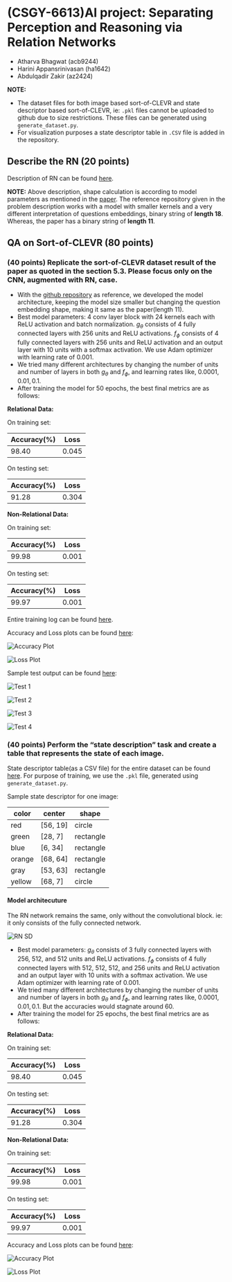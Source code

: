 # (CSGY-6613)AI project: Separating Perception and Reasoning via Relation Networks

- Atharva Bhagwat (acb9244)
- Harini Appansrinivasan (ha1642)
- Abdulqadir Zakir (az2424)

**NOTE:**
- The dataset files for both image based sort-of-CLEVR and state descriptor based sort-of-CLEVR, ie: `.pkl` files cannot be uploaded to github due to size restrictions. These files can be generated using `generate_dataset.py`.
- For visualization purposes a state descriptor table in `.CSV` file is added in the repository.

## Describe the RN (20 points)

Description of RN can be found [here](https://github.com/atharva-bhagwat/CSGY-6613/blob/main/milestone1/milestone1.ipynb).

**NOTE:** Above description, shape calculation is according to model parameters as mentioned in the [paper](https://arxiv.org/pdf/1706.01427.pdf). The reference repository given in the problem description works with a model with smaller kernels and a very different interpretation of questions embeddings, binary string of **length 18**. Whereas, the paper has a binary string of **length 11**.

## QA on Sort-of-CLEVR (80 points)

### (40 points) Replicate the sort-of-CLEVR dataset result of the paper as quoted in the section 5.3. Please focus only on the CNN, augmented with RN, case.

- With the [github repository](https://github.com/kimhc6028/relational-networks) as reference, we developed the model architecture, keeping the model size smaller but changing the question embedding shape, making it same as the paper(length 11).
- Best model parameters: 4 conv layer block with 24 kernels each with ReLU activation and batch normalization. $g_\theta$ consists of 4 fully connected layers with 256 units and ReLU activations. $f_\phi$ consists of 4 fully connected layers with 256 units and ReLU activation and an output layer with 10 units with a softmax activation. We use Adam optimizer with learning rate of $0.001$.
- We tried many different architectures by changing the number of units and number of layers in both $g_\theta$ and $f_\phi$, and learning rates like, $0.0001, 0.01, 0.1$.
- After training the model for 50 epochs, the best final metrics are as follows:

**Relational Data:**

On training set:

| Accuracy(%) | Loss |
|---|---|
| 98.40 | 0.045 |

On testing set:

| Accuracy(%) | Loss |
|---|---|
| 91.28 | 0.304 |

**Non-Relational Data:**

On training set:

| Accuracy(%) | Loss |
|---|---|
| 99.98 | 0.001 |

On testing set:

| Accuracy(%) | Loss |
|---|---|
| 99.97 | 0.001 |

Entire training log can be found [here](https://github.com/atharva-bhagwat/CSGY-6613/blob/main/logs.txt).

Accuracy and Loss plots can be found [here](https://github.com/atharva-bhagwat/CSGY-6613/tree/main/output):

![Accuracy Plot](https://github.com/atharva-bhagwat/CSGY-6613/blob/main/output/acc.jpg)

![Loss Plot](https://github.com/atharva-bhagwat/CSGY-6613/blob/main/output/loss.jpg)

Sample test output can be found [here](https://github.com/atharva-bhagwat/CSGY-6613/tree/main/output):

![Test 1](https://github.com/atharva-bhagwat/CSGY-6613/blob/main/output/test_0.jpg)

![Test 2](https://github.com/atharva-bhagwat/CSGY-6613/blob/main/output/test_15.jpg)

![Test 3](https://github.com/atharva-bhagwat/CSGY-6613/blob/main/output/test_30.jpg)

![Test 4](https://github.com/atharva-bhagwat/CSGY-6613/blob/main/output/test_45.jpg)

### (40 points) Perform the “state description” task and create a table that represents the state of each image.

State descriptor table(as a CSV file) for the entire dataset can be found [here](https://github.com/atharva-bhagwat/CSGY-6613/blob/main/sort_of_clevr/sort_of_clevr_descriptor.csv).
For purpose of training, we use the `.pkl` file, generated using `generate_dataset.py`.

Sample state descriptor for one image:

| color | center | shape|
|---|---|---|
| red | [56, 19] | circle |
| green | [28, 7] | rectangle |
| blue | [6, 34] | rectangle |
| orange | [68, 64] | rectangle |
| gray | [53, 63] | rectangle |
| yellow | [68, 7] | circle |

#### Model architecuture
The RN network remains the same, only without the convolutional block. ie: it only consists of the fully connected network.

![RN SD](https://github.com/atharva-bhagwat/CSGY-6613/blob/main/docs/RN_sd.jpg)

- Best model parameters: $g_\theta$ consists of 3 fully connected layers with 256, 512, and 512 units and ReLU activations. $f_\phi$ consists of 4 fully connected layers with 512, 512, 512, and 256 units and ReLU activation and an output layer with 10 units with a softmax activation. We use Adam optimizer with learning rate of $0.001$.
- We tried many different architectures by changing the number of units and number of layers in both $g_\theta$ and $f_\phi$, and learning rates like, $0.0001, 0.01, 0.1$. But the accuracies would stagnate around $60%$.
- After training the model for 25 epochs, the best final metrics are as follows:

**Relational Data:**

On training set:

| Accuracy(%) | Loss |
|---|---|
| 98.40 | 0.045 |

On testing set:

| Accuracy(%) | Loss |
|---|---|
| 91.28 | 0.304 |

**Non-Relational Data:**

On training set:

| Accuracy(%) | Loss |
|---|---|
| 99.98 | 0.001 |

On testing set:

| Accuracy(%) | Loss |
|---|---|
| 99.97 | 0.001 |

Accuracy and Loss plots can be found [here](https://github.com/atharva-bhagwat/CSGY-6613/tree/main/output):

![Accuracy Plot](https://github.com/atharva-bhagwat/CSGY-6613/blob/main/output/acc_sd.jpg)

![Loss Plot](https://github.com/atharva-bhagwat/CSGY-6613/blob/main/output/loss_sd.jpg)
